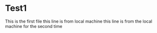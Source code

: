 # Test1
This is the first file
this line is from local machine
this line is from the local machine for the second time
